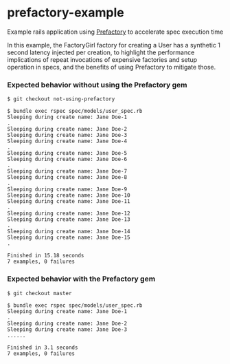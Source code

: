 prefactory-example
==================

Example rails application using [Prefactory](https://github.com/socialcast/prefactory) to accelerate spec execution time

In this example, the FactoryGirl factory for creating a User has a
synthetic 1 second latency injected per creation, to highlight the
performance implications of repeat invocations of expensive factories
and setup operation in specs, and the benefits of using Prefactory to
mitigate those.

### Expected behavior without using the Prefactory gem

```
$ git checkout not-using-prefactory

$ bundle exec rspec spec/models/user_spec.rb
Sleeping during create name: Jane Doe-1
.
Sleeping during create name: Jane Doe-2
Sleeping during create name: Jane Doe-3
Sleeping during create name: Jane Doe-4
.
Sleeping during create name: Jane Doe-5
Sleeping during create name: Jane Doe-6
.
Sleeping during create name: Jane Doe-7
Sleeping during create name: Jane Doe-8
.
Sleeping during create name: Jane Doe-9
Sleeping during create name: Jane Doe-10
Sleeping during create name: Jane Doe-11
.
Sleeping during create name: Jane Doe-12
Sleeping during create name: Jane Doe-13
.
Sleeping during create name: Jane Doe-14
Sleeping during create name: Jane Doe-15
.

Finished in 15.18 seconds
7 examples, 0 failures
```

### Expected behavior with the Prefactory gem

```
$ git checkout master

$ bundle exec rspec spec/models/user_spec.rb
Sleeping during create name: Jane Doe-1
.
Sleeping during create name: Jane Doe-2
Sleeping during create name: Jane Doe-3
......

Finished in 3.1 seconds
7 examples, 0 failures
```